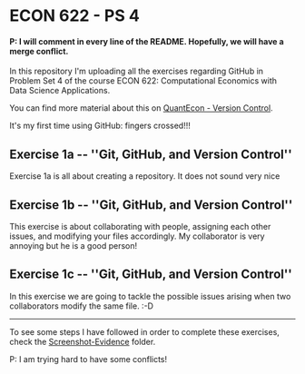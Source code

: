 # ECON 622 - PS 4
#### P: I will comment in every line of the README. Hopefully, we will have a merge conflict.
In this repository I'm uploading all the exercises regarding GitHub in Problem Set 4 of the course ECON 622: Computational Economics with Data Science Applications.

You can find more material about this on [QuantEcon - Version Control](https://julia.quantecon.org/more_julia/version_control.html).


It's my first time using GitHub: fingers crossed!!!


## Exercise 1a -- ''Git, GitHub, and Version Control''
Exercise 1a is all about creating a repository. It does not sound very nice

## Exercise 1b -- ''Git, GitHub, and Version Control''
This exercise is about collaborating with people, assigning each other issues, and modifying your files accordingly. My collaborator is very annoying but he is a good person!

## Exercise 1c -- ''Git, GitHub, and Version Control''
In this exercise we are going to tackle the possible issues arising when two collaborators modify the same file. :-D


----
To see some steps I have followed in order to complete these exercises, check the [Screenshot-Evidence](https://github.com/loforteg/ECON622-PS4/tree/master/Screenshot-Evidence) folder.

P: I am trying hard to have some conflicts!